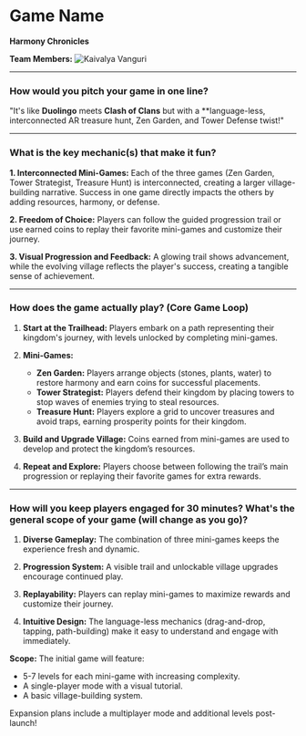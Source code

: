 # Game Name
**Harmony Chronicles**

**Team Members:** ![Kaivalya Vanguri](href=https://github.com/KaivalyaVanguri)

---

### How would you pitch your game in one line?

"It's like **Duolingo** meets **Clash of Clans** but with a **language-less, interconnected AR treasure hunt, Zen Garden, and Tower Defense twist!"

---

### What is the key mechanic(s) that make it fun?

**1. Interconnected Mini-Games:** Each of the three games (Zen Garden, Tower Strategist, Treasure Hunt) is interconnected, creating a larger village-building narrative. Success in one game directly impacts the others by adding resources, harmony, or defense.

**2. Freedom of Choice:** Players can follow the guided progression trail or use earned coins to replay their favorite mini-games and customize their journey.

**3. Visual Progression and Feedback:** A glowing trail shows advancement, while the evolving village reflects the player's success, creating a tangible sense of achievement.

---

### How does the game actually play? (Core Game Loop)

1. **Start at the Trailhead:** Players embark on a path representing their kingdom's journey, with levels unlocked by completing mini-games.

2. **Mini-Games:**
   - **Zen Garden:** Players arrange objects (stones, plants, water) to restore harmony and earn coins for successful placements.
   - **Tower Strategist:** Players defend their kingdom by placing towers to stop waves of enemies trying to steal resources.
   - **Treasure Hunt:** Players explore a grid to uncover treasures and avoid traps, earning prosperity points for their kingdom.

3. **Build and Upgrade Village:** Coins earned from mini-games are used to develop and protect the kingdom’s resources.

4. **Repeat and Explore:** Players choose between following the trail’s main progression or replaying their favorite games for extra rewards.

---

### How will you keep players engaged for 30 minutes? What's the general scope of your game (will change as you go)?

1. **Diverse Gameplay:** The combination of three mini-games keeps the experience fresh and dynamic.

2. **Progression System:** A visible trail and unlockable village upgrades encourage continued play.

3. **Replayability:** Players can replay mini-games to maximize rewards and customize their journey.

4. **Intuitive Design:** The language-less mechanics (drag-and-drop, tapping, path-building) make it easy to understand and engage with immediately.

**Scope:** The initial game will feature:
- 5-7 levels for each mini-game with increasing complexity.
- A single-player mode with a visual tutorial.
- A basic village-building system.

Expansion plans include a multiplayer mode and additional levels post-launch!
